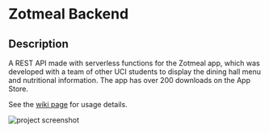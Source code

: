 # Zotmeal Backend
## Description
 A REST API made with serverless functions for the Zotmeal app, which was developed with a team of other UCI students to display the dining hall menu and nutritional information. The app has over 200 downloads on the App Store.
 
See the [wiki page](https://github.com/EricPedley/zotmeal-backend/wiki) for usage details.

![project screenshot](https://user-images.githubusercontent.com/48658337/150261982-4297ff9a-bdbf-490d-9413-645059440133.png)
